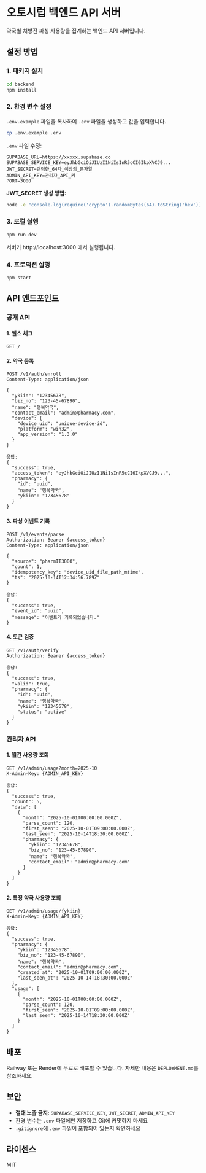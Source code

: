 # 오토시럽 백엔드 API 서버

약국별 처방전 파싱 사용량을 집계하는 백엔드 API 서버입니다.

## 설정 방법

### 1. 패키지 설치

```bash
cd backend
npm install
```

### 2. 환경 변수 설정

`.env.example` 파일을 복사하여 `.env` 파일을 생성하고 값을 입력합니다.

```bash
cp .env.example .env
```

`.env` 파일 수정:

```env
SUPABASE_URL=https://xxxxx.supabase.co
SUPABASE_SERVICE_KEY=eyJhbGciOiJIUzI1NiIsInR5cCI6IkpXVCJ9...
JWT_SECRET=랜덤한_64자_이상의_문자열
ADMIN_API_KEY=관리자_API_키
PORT=3000
```

**JWT_SECRET 생성 방법:**
```bash
node -e "console.log(require('crypto').randomBytes(64).toString('hex'))"
```

### 3. 로컬 실행

```bash
npm run dev
```

서버가 http://localhost:3000 에서 실행됩니다.

### 4. 프로덕션 실행

```bash
npm start
```

## API 엔드포인트

### 공개 API

#### 1. 헬스 체크
```
GET /
```

#### 2. 약국 등록
```
POST /v1/auth/enroll
Content-Type: application/json

{
  "ykiin": "12345678",
  "biz_no": "123-45-67890",
  "name": "행복약국",
  "contact_email": "admin@pharmacy.com",
  "device": {
    "device_uid": "unique-device-id",
    "platform": "win32",
    "app_version": "1.3.0"
  }
}

응답:
{
  "success": true,
  "access_token": "eyJhbGciOiJIUzI1NiIsInR5cCI6IkpXVCJ9...",
  "pharmacy": {
    "id": "uuid",
    "name": "행복약국",
    "ykiin": "12345678"
  }
}
```

#### 3. 파싱 이벤트 기록
```
POST /v1/events/parse
Authorization: Bearer {access_token}
Content-Type: application/json

{
  "source": "pharmIT3000",
  "count": 1,
  "idempotency_key": "device_uid_file_path_mtime",
  "ts": "2025-10-14T12:34:56.789Z"
}

응답:
{
  "success": true,
  "event_id": "uuid",
  "message": "이벤트가 기록되었습니다."
}
```

#### 4. 토큰 검증
```
GET /v1/auth/verify
Authorization: Bearer {access_token}

응답:
{
  "success": true,
  "valid": true,
  "pharmacy": {
    "id": "uuid",
    "name": "행복약국",
    "ykiin": "12345678",
    "status": "active"
  }
}
```

### 관리자 API

#### 1. 월간 사용량 조회
```
GET /v1/admin/usage?month=2025-10
X-Admin-Key: {ADMIN_API_KEY}

응답:
{
  "success": true,
  "count": 5,
  "data": [
    {
      "month": "2025-10-01T00:00:00.000Z",
      "parse_count": 120,
      "first_seen": "2025-10-01T09:00:00.000Z",
      "last_seen": "2025-10-14T18:30:00.000Z",
      "pharmacy": {
        "ykiin": "12345678",
        "biz_no": "123-45-67890",
        "name": "행복약국",
        "contact_email": "admin@pharmacy.com"
      }
    }
  ]
}
```

#### 2. 특정 약국 사용량 조회
```
GET /v1/admin/usage/{ykiin}
X-Admin-Key: {ADMIN_API_KEY}

응답:
{
  "success": true,
  "pharmacy": {
    "ykiin": "12345678",
    "biz_no": "123-45-67890",
    "name": "행복약국",
    "contact_email": "admin@pharmacy.com",
    "created_at": "2025-10-01T09:00:00.000Z",
    "last_seen_at": "2025-10-14T18:30:00.000Z"
  },
  "usage": [
    {
      "month": "2025-10-01T00:00:00.000Z",
      "parse_count": 120,
      "first_seen": "2025-10-01T09:00:00.000Z",
      "last_seen": "2025-10-14T18:30:00.000Z"
    }
  ]
}
```

## 배포

Railway 또는 Render에 무료로 배포할 수 있습니다. 자세한 내용은 `DEPLOYMENT.md`를 참조하세요.

## 보안

- **절대 노출 금지**: `SUPABASE_SERVICE_KEY`, `JWT_SECRET`, `ADMIN_API_KEY`
- 환경 변수는 `.env` 파일에만 저장하고 Git에 커밋하지 마세요
- `.gitignore`에 `.env` 파일이 포함되어 있는지 확인하세요

## 라이센스

MIT

